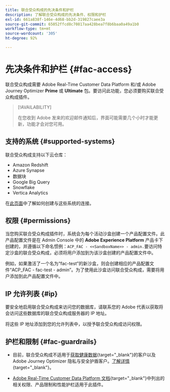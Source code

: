 ```yaml
---
title: 联合受众构成的先决条件和护栏
description: 了解联合受众构成的先决条件、权限和护栏
exl-id: 661a838f-146e-4d68-bb2d-319827caee3a
source-git-commit: 65052ffcd8c70817aa428bea7f8b6baa0a49a1b0
workflow-type: tm+mt
source-wordcount: '305'
ht-degree: 92%

---
```


# 先决条件和护栏 {#fac-access}

联合受众构成需要 Adobe Real-Time Customer Data Platform 和/或 Adobe Journey Optimizer **Prime** 或 **Ultimate** 包。要访问此功能，您必须要购买联合受众构成插件。

>[!AVAILABILITY]
>
>在您收到 Adobe 发来的欢迎邮件通知后，界面可能需要几个小时才能更新，功能才会对您可用。

## 支持的系统 {#supported-systems}

联合受众构成支持以下云仓库：

* Amazon Redshift
* Azure Synapse
* 数据块
* Google Big Query
* Snowflake
* Vertica Analytics

在[此页面](../connections/connections.md)中了解如何创建与这些系统的连接。

## 权限 {#permissions}

当您购买联合受众构成插件时，系统会为每个活动沙盒创建一个产品配置文件。此产品配置文件是在 Admin Console 中的 **Adobe Experience Platform** 产品卡下创建的，并遵循以下命名惯例：`ACP_FAC - <<SandboxName>> - admin.`要访问特定沙盒的联合受众构成，必须将用户添加到为该沙盒创建的产品配置文件中。

例如，如果激活了一个名为“fac-test”的新沙盒，则会创建相应的产品配置文件“ACP_FAC - fac-test - admin”。为了使用此沙盒访问联合受众构成，需要将用户添加到此产品配置文件中。

## IP 允许列表 {#ip}

要安全地启用联合受众构成来访问您的数据库，请联系您的 Adobe 代表以获取将会访问这些数据库的联合受众构成服务器的 IP 地址。

将这些 IP 地址添加到您的允许列表中，以授予联合受众构成访问权限。

## 护栏和限制 {#fac-guardrails}

* 目前，联合受众构成不适用于[获取健康数据](https://experienceleague.adobe.com/zh-hans/docs/events/customer-data-management-voices-recordings/governance/healthcare-shield){target="_blank"}的客户以及 Adobe Journey Optimizer 隐私与安全护盾客户。[了解详情](https://experienceleague.adobe.com/zh-hans/docs/journey-optimizer/using/audiences-profiles-identities/audiences/about-audiences){target="_blank"}。

<!--
* Federated Audience Composition is compatible with Privacy & Security Shield and can be used in all verticals except for healthcare industries. Currently, Federated Audience Composition cannot be licensed to customers looking to ingest health data. [Learn more](https://experienceleague.adobe.com/en/docs/events/customer-data-management-voices-recordings/governance/healthcare-shield){target="_blank"}-->

* [Adobe Real-Time Customer Data Platform 文档](https://experienceleague.adobe.com/zh-hans/docs/experience-platform/profile/guardrails){target="_blank"}中列出的相关权限、产品限制和性能护栏适用于此插件。
